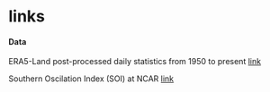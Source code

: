 # links

#### Data

ERA5-Land post-processed daily statistics from 1950 to present [link](https://cds.climate.copernicus.eu/datasets/derived-era5-land-daily-statistics?tab=overview)

Southern Oscilation Index (SOI) at NCAR [link](https://climatedataguide.ucar.edu/climate-data/southern-oscillation-indices-signal-noise-and-tahitidarwin-slp-soi)
